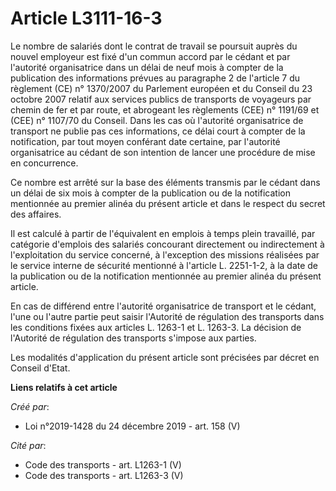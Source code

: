 # Article L3111-16-3

Le nombre de salariés dont le contrat de travail se poursuit auprès du nouvel employeur est fixé d'un commun accord par le
cédant et par l'autorité organisatrice dans un délai de neuf mois à compter de la publication des informations prévues au
paragraphe 2 de l'article 7 du règlement (CE) n° 1370/2007 du Parlement européen et du Conseil du 23 octobre 2007 relatif aux
services publics de transports de voyageurs par chemin de fer et par route, et abrogeant les règlements (CEE) n° 1191/69 et
(CEE) n° 1107/70 du Conseil. Dans les cas où l'autorité organisatrice de transport ne publie pas ces informations, ce délai
court à compter de la notification, par tout moyen conférant date certaine, par l'autorité organisatrice au cédant de son
intention de lancer une procédure de mise en concurrence.

Ce nombre est arrêté sur la base des éléments transmis par le cédant dans un délai de six mois à compter de la publication ou
de la notification mentionnée au premier alinéa du présent article et dans le respect du secret des affaires.

Il est calculé à partir de l'équivalent en emplois à temps plein travaillé, par catégorie d'emplois des salariés concourant
directement ou indirectement à l'exploitation du service concerné, à l'exception des missions réalisées par le service
interne de sécurité mentionné à l'article L. 2251-1-2, à la date de la publication ou de la notification mentionnée au
premier alinéa du présent article.

En cas de différend entre l'autorité organisatrice de transport et le cédant, l'une ou l'autre partie peut saisir l'Autorité
de régulation des transports dans les conditions fixées aux articles L. 1263-1 et L. 1263-3. La décision de l'Autorité de
régulation des transports s'impose aux parties.

Les modalités d'application du présent article sont précisées par décret en Conseil d'Etat.

**Liens relatifs à cet article**

_Créé par_:

  - Loi n°2019-1428 du 24 décembre 2019 - art. 158 (V)

_Cité par_:

  - Code des transports - art. L1263-1 (V)
  - Code des transports - art. L1263-3 (V)
